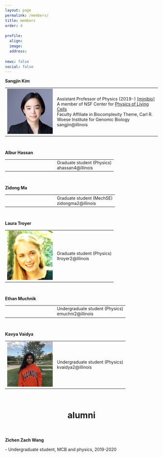 ```yaml
---
layout: page 
permalink: /members/
title: members 
order: 4 

profile:
  align: 
  image: 
  address: 

news: false 
social: false
---
```

<table cellspacing="0" cellpadding="0">
<tr>
<p><strong>Sangjin Kim</strong></p>
</tr>
<tr>
<td width="150">
  <img src="../data/sangjinKim1.jpg" width="150">
</td>
<td>
  Assistant Professor of Physics (2019-) <a href="https://physics.illinois.edu/people/directory/profile/sangjin" target="_blank">[minibio]</a>
  <br>A member of NSF Center for <a href="https://cplc.illinois.edu" target="_blank">Physics of Living Cells</a>
  <br>Faculty Affiliate in Biocomplexity Theme, Carl R. Woese Institute for Genomic Biology
  <br>sangjin@illinois
</td></tr>
</table>
<br>
<table border="0" cellspacing="0" cellpadding="0">
<tr border="0">
<p><strong>Albur Hassan</strong></p>
</tr>
<tr border="0">
<td width="150">
</td>
<td>
  Graduate student (Physics)
  <br>ahassan4@illinois
</td>
</tr>
</table>
<br>
<table border="0" cellspacing="0" cellpadding="0">
<tr border="0">
<p><strong>Zidong Ma</strong></p>
</tr>
<tr border="0">
<td width="150">
</td>
<td>
  Graduate student (MechSE)
  <br>zidongma2@illinois
</td>
</tr>
</table>
<br>
<table border="0" cellspacing="0" cellpadding="0">
<tr border="0">
<p><strong>Laura Troyer</strong></p>                                                                                                                                                                 </tr>
<tr border="0">
<td width="150">
  <img src="../data/LauraTroyer1web.jpg" width="150">
</td>
<td>
  Graduate student (Physics)                                                                                                                                                                         <br>ltroyer2@illinois                                                                                                                                                                          </td>
</tr>
</table>
<br>
<table border="0" cellspacing="0" cellpadding="0">
<tr border="0">
<p><strong>Ethan Muchnik</strong></p>
</tr>
<tr border="0">
<td width="150">
  
</td>
<td>
  Undergraduate student (Physics)
  <br>emuchni2@illinois
</td>
</tr>
</table>
<br>
<table border="0" cellspacing="0" cellpadding="0">
<tr border="0"> 
<p><strong>Kavya Vaidya</strong></p>
</tr>
<tr border="0">
<td width="150">
  <img src="../data/KavyaVaidya1.jpg" width="150">
</td>
<td>
  Undergraduate student (Physics)
  <br>kvaidya2@illinois
</td>
</tr>
</table>
<br>
  <header class="post-header">
    <h1 class="post-title">alumni</h1>
    <h5 class="post-description"></h5>
  </header>
<table border="0" cellspacing="0" cellpadding="0">
<tr>
  <p><strong>Zichen Zach Wang</strong></p> 
  - Undergraduate student, MCB and physics, 2019-2020
</tr>
</table>

